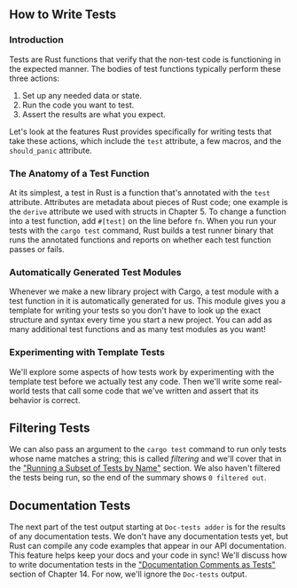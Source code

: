 ## How to Write Tests

### Introduction
Tests are Rust functions that verify that the non-test code is functioning in the expected manner. The bodies of test functions typically perform these three actions:

1. Set up any needed data or state.
2. Run the code you want to test.
3. Assert the results are what you expect.

Let's look at the features Rust provides specifically for writing tests that take these actions, which include the `test` attribute, a few macros, and the `should_panic` attribute.

### The Anatomy of a Test Function
At its simplest, a test in Rust is a function that's annotated with the `test` attribute. Attributes are metadata about pieces of Rust code; one example is the `derive` attribute we used with structs in Chapter 5. To change a function into a test function, add `#[test]` on the line before `fn`. When you run your tests with the `cargo test` command, Rust builds a test runner binary that runs the annotated functions and reports on whether each test function passes or fails.

### Automatically Generated Test Modules
Whenever we make a new library project with Cargo, a test module with a test function in it is automatically generated for us. This module gives you a template for writing your tests so you don't have to look up the exact structure and syntax every time you start a new project. You can add as many additional test functions and as many test modules as you want!

### Experimenting with Template Tests
We'll explore some aspects of how tests work by experimenting with the template test before we actually test any code. Then we'll write some real-world tests that call some code that we've written and assert that its behavior is correct.



## Filtering Tests

We can also pass an argument to the `cargo test` command to run only tests whose name matches a string; this is called *filtering* and we'll cover that in the ["Running a Subset of Tests by Name"](https://doc.rust-lang.org/book/ch11-02-running-tests.html#running-a-subset-of-tests-by-name) section. We also haven't filtered the tests being run, so the end of the summary shows `0 filtered out`.

## Documentation Tests

The next part of the test output starting at `Doc-tests adder` is for the results of any documentation tests. We don't have any documentation tests yet, but Rust can compile any code examples that appear in our API documentation. This feature helps keep your docs and your code in sync! We'll discuss how to write documentation tests in the ["Documentation Comments as Tests"](https://doc.rust-lang.org/book/ch14-02-publishing-to-crates-io.html#documentation-comments-as-tests) section of Chapter 14. For now, we'll ignore the `Doc-tests` output.

